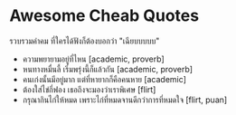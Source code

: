 # Awesome Cheab Quotes

รวบรวมคำคม ที่ใครได้ฟังก็ต้องบอกว่า "เฉียบบบบบ"

- ความพยายามอยู่ที่ไหน [academic, proverb]​
- หนทางหมื่นลี้ เริ่มพรุ่งนี้ก็แล้วกัน [academic, proverb]
- คนเก่งนั้นมีอยู่มาก แต่ที่หายากก็คือคนหาย [academic]
- ต้องใส่ไข่กี่ฟอง เธอถึงจะมองว่าเราพิเศษ [flirt]
- กรุณากินไก่ให้หมด เพราะไก่ที่หมดจานดีกว่าการที่หมดใจ [flirt, puan]
